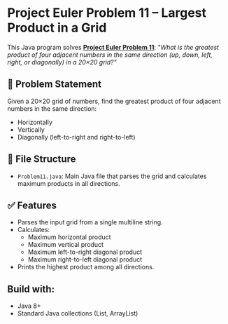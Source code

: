 # Project Euler Problem 11 – Largest Product in a Grid

This Java program solves **[Project Euler Problem 11](https://projecteuler.net/problem=11)**: *"What is the greatest product of four adjacent numbers in the same direction (up, down, left, right, or diagonally) in a 20×20 grid?"*

## 🧮 Problem Statement

Given a 20×20 grid of numbers, find the greatest product of four adjacent numbers in the same direction:
- Horizontally
- Vertically
- Diagonally (left-to-right and right-to-left)

## 📁 File Structure

- `Problem11.java`: Main Java file that parses the grid and calculates maximum products in all directions.

## ✅ Features

- Parses the input grid from a single multiline string.
- Calculates:
  - Maximum horizontal product
  - Maximum vertical product
  - Maximum left-to-right diagonal product
  - Maximum right-to-left diagonal product
- Prints the highest product among all directions.

## Build  with:
- Java 8+
- Standard Java collections (List, ArrayList)
